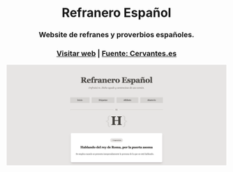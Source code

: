 
<h1 align="center">Refranero Español</h1>
<h3 align="center">Website de refranes y proverbios españoles.</h3>

<h3 align="center">

[Visitar web](https://refranero-mu.vercel.app/)  |
[Fuente: Cervantes.es](https://cvc.cervantes.es/lengua/refranero/)

</h3>

<p align="center">
    <img src="screenshot.png" alt="Refranero Español">
</p>

